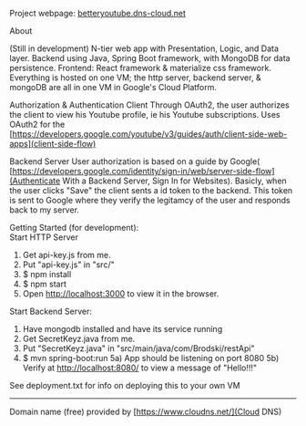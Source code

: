 Project webpage: [betteryoutube.dns-cloud.net](betteryoutube.dns-cloud.net)

About  

(Still in development)
N-tier web app with Presentation, Logic, and Data layer.
Backend using Java, Spring Boot framework, with MongoDB for data persistence.
Frontend: React framework & materialize css framework.
Everything is hosted on one VM; the http server, backend server, & mongoDB are all in one VM in Google's Cloud Platform.


Authorization & Authentication
Client
Through OAuth2, the user authorizes the client to view his Youtube profile, ie his Youtube subscriptions. Uses OAuth2 for the [https://developers.google.com/youtube/v3/guides/auth/client-side-web-apps](client-side-flow)  

Backend Server
User authorization is based on a guide by Google( [https://developers.google.com/identity/sign-in/web/server-side-flow](Authenticate With a Backend Server, Sign In for Websites). Basicly, when the user clicks "Save" the client sents a id token to the backend. This token is sent to Google where they verify the legitamcy of the user and responds back to my server.



Getting Started (for development):  
  Start HTTP Server
1) Get api-key.js from me.  
2) Put "api-key.js" in "src/"   
3) $ npm install   
4) $ npm start   
5) Open [http://localhost:3000](http://localhost:3000) to view it in the browser.   

  Start Backend Server:
1) Have mongodb installed and have its service running
2) Get SecretKeyz.java from me.
3) Put "SecretKeyz.java" in  "src/main/java/com/Brodski/restApi"
4) $ mvn spring-boot:run
5a) App should be listening on port 8080
5b) Verify at [http://localhost:8080/](http://localhost:8080/) to view a message of "Hello!!!" 

See deployment.txt for info on deploying this to your own VM

------------------------------------------------------------------------------
  
  
Domain name (free) provided by [https://www.cloudns.net/](Cloud DNS) 

